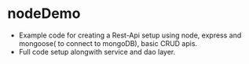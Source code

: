 # nodeDemo

- Example code for creating a Rest-Api setup using node, express and mongoose( to connect to mongoDB), basic CRUD apis.
- Full code setup alongwith service and dao layer.
